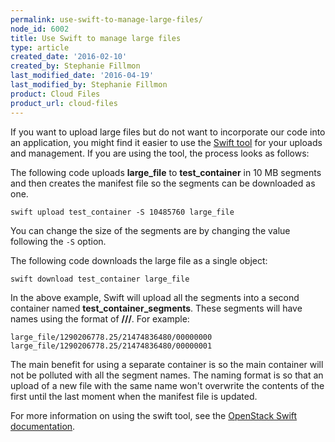 ```yaml
---
permalink: use-swift-to-manage-large-files/
node_id: 6002
title: Use Swift to manage large files
type: article
created_date: '2016-02-10'
created_by: Stephanie Fillmon
last_modified_date: '2016-04-19'
last_modified_by: Stephanie Fillmon
product: Cloud Files
product_url: cloud-files
---
```


If you want to upload large files but do not want to incorporate our
code into an application, you might find it easier to use the [Swift tool](https://swiftstack.com/docs/integration/python-swiftclient.html) for
your uploads and management. If you are using the tool, the process
looks as follows:

The following code uploads **large_file** to **test_container** in 10
MB segments and then creates the manifest file so the segments can be
downloaded as one.

    swift upload test_container -S 10485760 large_file

You can change the size of the segments are by changing the value
following the `-S` option.

The following code downloads the large file as a single object:

    swift download test_container large_file

In the above example, Swift will upload all the segments into a second
container named **test_container_segments**. These segments will have
names using the format of
**<name>/<timestamp>/<size>/<segment>**. For
example:

    large_file/1290206778.25/21474836480/00000000
    large_file/1290206778.25/21474836480/00000001

The main benefit for using a separate container is so the main container
will not be polluted with all the segment names. The naming format is so
that an upload of a new file with the same name won't overwrite the
contents of the first until the last moment when the manifest file is
updated.

For more information on using the swift tool, see the [OpenStack Swift documentation](http://docs.openstack.org/developer/swift/).
